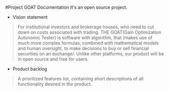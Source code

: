 #Project GOAT Documentation
It's an open source project.

- Vision statement
> For institutional investors and brokerage houses, who need to cut down on costs associated with trading.
THE GOAT(Gain Optimization Autonomic Tester) is software with algorithm, that /makes use of much more complex formulas, combined with mathematical models and human oversight, to make decisions to buy or sell financial securities on an exchange/. Unlike other platforms, our product will be in open source and free for users.


- Product backlog
> A prioritized features list, containing short descriptions of all functionality desired in the product.
